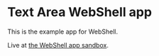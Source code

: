 # Text Area WebShell app

This is the example app for WebShell. 

Live at [the WebShell app sandbox](https://websh.org/app-sandbox).
